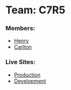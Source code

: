 # Team: C7R5

### Members:

- [Henry](https://github.com/henrypgill)
- [Carlton](https://github.com/carltonlnd)

### Live Sites:

- [Production](https://academy-c7r5-tv-shows.netlify.app/)
- [Development](https://academy-c7r5-tv-shows-playground.netlify.app/)
